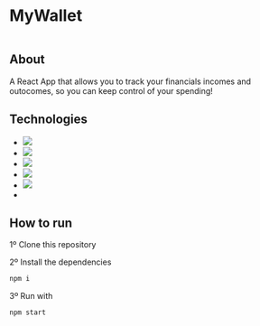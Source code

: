 # MyWallet
<p align="center">
  <image src="" />
</p>
<p align="center">

</p>


## About

A React App that allows you to track your financials incomes and outocomes, so you can keep control of your spending!

## Technologies

- <image src="https://img.shields.io/badge/React-20232A?style=for-the-badge&logo=react&logoColor=61DAFB" />
- <image src="https://img.shields.io/badge/styled--components-DB7093?style=for-the-badge&logo=styled-components&logoColor=white" />
- <image src="https://img.shields.io/badge/React_Router-CA4245?style=for-the-badge&logo=react-router&logoColor=white" />
- <image src="https://img.shields.io/badge/Node.js-43853D?style=for-the-badge&logo=node.js&logoColor=white" />
- <image src="https://img.shields.io/badge/Express.js-404D59?style=for-the-badge" />
- 
## How to run

1º Clone this repository

2º Install the dependencies
```bash
npm i
```

3º Run with
```bash
npm start
```

